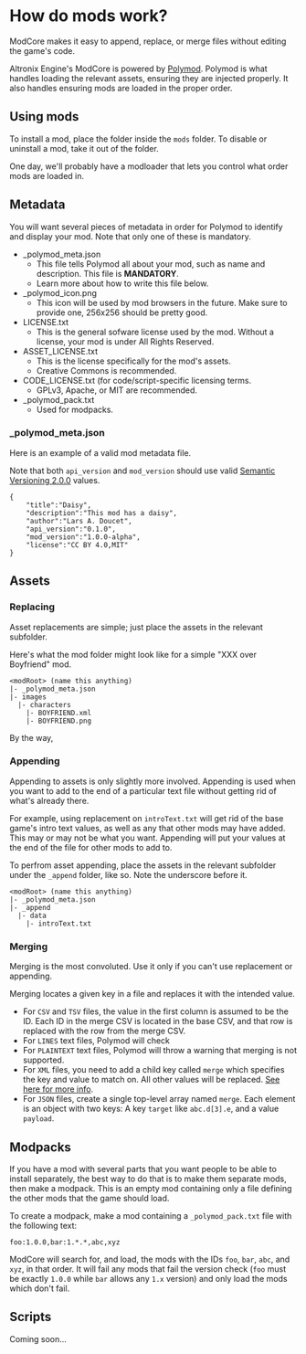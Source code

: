 # How do mods work?

ModCore makes it easy to append, replace, or merge files without editing the game's code.

Altronix Engine's ModCore is powered by [Polymod](https://github.com/larsiusprime/polymod). Polymod is what handles loading the relevant assets, ensuring they are injected properly. It also handles ensuring mods are loaded in the proper order.

## Using mods

To install a mod, place the folder inside the `mods` folder. To disable or uninstall a mod, take it out of the folder.

One day, we'll probably have a modloader that lets you control what order mods are loaded in.

## Metadata

You will want several pieces of metadata in order for Polymod to identify and display your mod. Note that only one of these is mandatory.

* _polymod_meta.json
  * This file tells Polymod all about your mod, such as name and description. This file is **MANDATORY**.
  * Learn more about how to write this file below.
* _polymod_icon.png
  * This icon will be used by mod browsers in the future. Make sure to provide one, 256x256 should be pretty good.
* LICENSE.txt
  * This is the general sofware license used by the mod. Without a license, your mod is under All Rights Reserved.
* ASSET_LICENSE.txt
  * This is the license specifically for the mod's assets.
  * Creative Commons is recommended.
* CODE_LICENSE.txt (for code/script-specific licensing terms.
  * GPLv3, Apache, or MIT are recommended.
* _polymod_pack.txt
  * Used for modpacks.

### _polymod_meta.json

Here is an example of a valid mod metadata file.

Note that both `api_version` and `mod_version` should use valid [Semantic Versioning 2.0.0](https://semver.org/) values.

```
{
	"title":"Daisy",
	"description":"This mod has a daisy",
	"author":"Lars A. Doucet",
	"api_version":"0.1.0",
	"mod_version":"1.0.0-alpha",
	"license":"CC BY 4.0,MIT"
}
```

## Assets

### Replacing

Asset replacements are simple; just place the assets in the relevant subfolder.

Here's what the mod folder might look like for a simple "XXX over Boyfriend" mod.

```
<modRoot> (name this anything)
|- _polymod_meta.json
|- images
  |- characters
    |- BOYFRIEND.xml
    |- BOYFRIEND.png
```

By the way, 

### Appending

Appending to assets is only slightly more involved. Appending is used when you want to add to the end of a particular text file without getting rid of what's already there.

For example, using replacement on `introText.txt` will get rid of the base game's intro text values, as well as any that other mods may have added. This may or may not be what you want. Appending will put your values at the end of the file for other mods to add to.

To perfrom asset appending, place the assets in the relevant subfolder under the `_append` folder, like so. Note the underscore before it.

```
<modRoot> (name this anything)
|- _polymod_meta.json
|- _append
  |- data
    |- introText.txt
```

### Merging

Merging is the most convoluted. Use it only if you can't use replacement or appending.

Merging locates a given key in a file and replaces it with the intended value.

* For `CSV` and `TSV` files, the value in the first column is assumed to be the ID. Each ID in the merge CSV is located in the base CSV, and that row is replaced with the row from the merge CSV.
* For `LINES` text files, Polymod will check 
* For `PLAINTEXT` text files, Polymod will throw a warning that merging is not supported.
* For `XML` files, you need to add a child key called `merge` which specifies the key and value to match on. All other values will be replaced. [See here for more info](https://github.com/larsiusprime/polymod#_merge-folder).
* For `JSON` files, create a single top-level array named `merge`. Each element is an object with two keys: A key `target` like `abc.d[3].e`, and a value `payload`.

## Modpacks

If you have a mod with several parts that you want people to be able to install separately, the best way to do that is to make them separate mods, then make a modpack. This is an empty mod containing only a file defining the other mods that the game should load.

To create a modpack, make a mod containing a `_polymod_pack.txt` file with the following text:

```
foo:1.0.0,bar:1.*.*,abc,xyz
```

ModCore will search for, and load, the mods with the IDs `foo`, `bar`, `abc`, and `xyz`, in that order. It will fail any mods that fail the version check (`foo` must be exactly `1.0.0` while `bar` allows any `1.x` version) and only load the mods which don't fail.

## Scripts

Coming soon...
